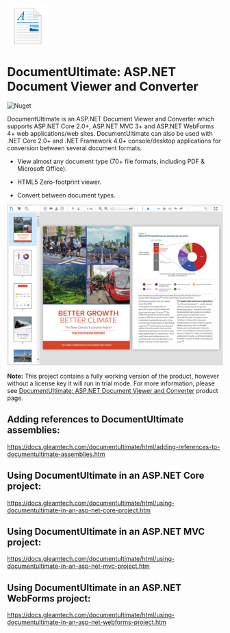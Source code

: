 ![DocumentUltimate Logo](documentultimate-logo.png)
#  DocumentUltimate: ASP.NET Document Viewer and Converter
![Nuget](https://img.shields.io/nuget/v/GleamTech.DocumentUltimate)

DocumentUltimate is an ASP.NET Document Viewer and Converter which supports ASP.NET Core 2.0+, ASP.NET MVC 3+ and ASP.NET WebForms 4+ web applications/web sites. DocumentUltimate can also be used with .NET Core 2.0+ and .NET Framework 4.0+ console/desktop applications for conversion between several document formats.

- View almost any document type (70+ file formats, including PDF & Microsoft Office).

- HTML5 Zero-footprint viewer.

- Convert between document types.

![ASP.NET Document Viewer](documentultimate.png)

**Note:** This project contains a fully working version of the product, however without a license key it will run in trial mode. For more information, please see [DocumentUltimate: ASP.NET Document Viewer and Converter](http://www.gleamtech.com/documentultimate) product page.

## Adding references to DocumentUltimate assemblies:
https://docs.gleamtech.com/documentultimate/html/adding-references-to-documentultimate-assemblies.htm

## Using DocumentUltimate in an ASP.NET Core project:
https://docs.gleamtech.com/documentultimate/html/using-documentultimate-in-an-asp-net-core-project.htm

## Using DocumentUltimate in an ASP.NET MVC project:
https://docs.gleamtech.com/documentultimate/html/using-documentultimate-in-an-asp-net-mvc-project.htm

## Using DocumentUltimate in an ASP.NET WebForms project:
https://docs.gleamtech.com/documentultimate/html/using-documentultimate-in-an-asp-net-webforms-project.htm
